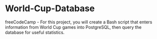 # World-Cup-Database
freeCodeCamp - For this project, you will create a Bash script that enters information from World Cup games into PostgreSQL, then query the database for useful statistics.
